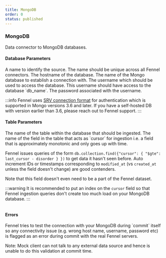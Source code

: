 ```yaml
---
title: MongoDB
order: 0
status: published
---
```

### MongoDB
Data connector to MongoDB databases.

#### Database Parameters
<Expandable title="name" type="str">
A name to identify the source. The name should be unique across all Fennel connectors.
</Expandable>

<Expandable title="host" type="str">
The hostname of the database.
</Expandable>

<Expandable title="db_name" type="str">
The name of the Mongo database to establish a connection with.
</Expandable>

<Expandable title="username" type="str">
The username which should be used to access the database. This username should 
have access to the database `db_name`.
</Expandable>

<Expandable title="password" type="str">
The password associated with the username.
</Expandable>

:::info
Fennel uses [SRV connection format](https://www.mongodb.com/docs/manual/reference/connection-string/#std-label-connections-dns-seedlist) 
for authentication which is supported in Mongo versions 3.6 and later. If you have 
a self-hosted DB with version earlier than 3.6, please reach out to Fennel support.
:::

#### Table Parameters
<Expandable title="table" type="str">
The name of the table within the database that should be ingested.
</Expandable>

<Expandable title="cursor" type="str">
The name of the field in the table that acts as `cursor` for ingestion i.e. 
a field that is approximately monotonic and only goes up with time. 

Fennel issues queries of the form `db.collection.find({"cursor": { "$gte": last_cursor - disorder } })`
to get data it hasn't seen before. Auto increment IDs or timestamps corresponding
to `modified_at` (vs `created_at` unless the field doesn't change) are good
contenders.

Note that this field doesn't even need to be a part of the Fennel dataset. 
</Expandable>

:::warning
It is recommended to put an index on the `cursor` field so that Fennel ingestion
queries don't create too much load on your MongoDB database.
:::

<pre snippet="api-reference/sources/sql#mongo_source"
    status="success" message="Sourcing dataset from a mongo collection">
</pre>

#### Errors
<Expandable title="Connectivity Issues">
Fennel tries to test the connection with your MongoDB during `commit` itself so any
connectivity issue (e.g. wrong host name, username, password etc) is flagged
as an error during commit with the real Fennel servers.

Note: Mock client can not talk to any external data source and hence is unable to
do this validation at commit time.
</Expandable>